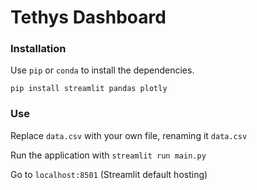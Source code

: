 # Tethys Dashboard

### Installation
Use `pip` or `conda` to install the dependencies.

`pip install streamlit pandas plotly`

### Use

Replace `data.csv` with your own file, renaming it `data.csv`

Run the application with `streamlit run main.py`

Go to `localhost:8501` (Streamlit default hosting)